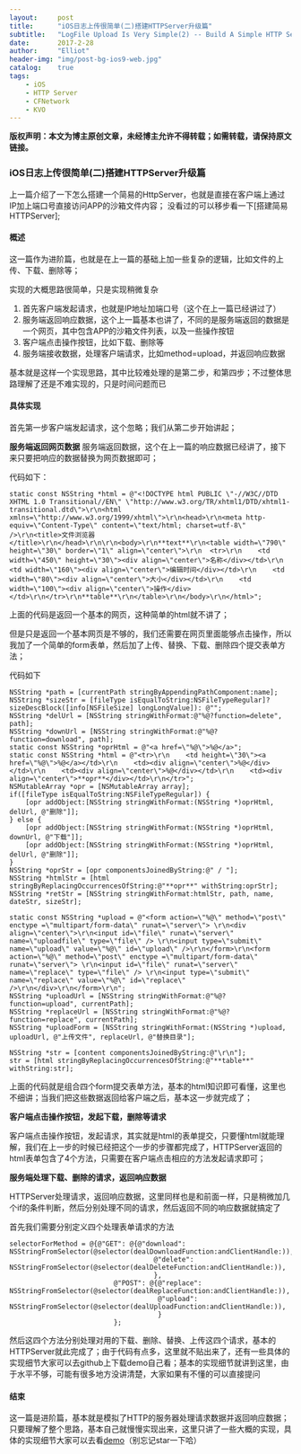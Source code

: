 ```yaml
---
layout:     post
title:      "iOS日志上传很简单(二)搭建HTTPServer升级篇"
subtitle:   "LogFile Upload Is Very Simple(2) -- Build A Simple HTTP Server"
date:       2017-2-28
author:     "Elliot"
header-img: "img/post-bg-ios9-web.jpg"
catalog:    true
tags:
    - iOS
    - HTTP Server
    - CFNetwork
    - KVO
---
```

**版权声明：本文为博主原创文章，未经博主允许不得转载；如需转载，请保持原文链接。**

### iOS日志上传很简单(二)搭建HTTPServer升级篇

上一篇介绍了一下怎么搭建一个简易的HttpServer，也就是直接在客户端上通过IP加上端口号直接访问APP的沙箱文件内容；
没看过的可以移步看一下[搭建简易HTTPServer];

#### 概述

这一篇作为进阶篇，也就是在上一篇的基础上加一些复杂的逻辑，比如文件的上传、下载、删除等；

实现的大概思路很简单，只是实现稍微复杂

1. 首先客户端发起请求，也就是IP地址加端口号（这个在上一篇已经讲过了）
2. 服务端返回响应数据，这个上一篇基本也讲了，不同的是服务端返回的数据是一个网页，其中包含APP的沙箱文件列表，以及一些操作按钮
3. 客户端点击操作按钮，比如下载、删除等
4. 服务端接收数据，处理客户端请求，比如method=upload，并返回响应数据

基本就是这样一个实现思路，其中比较难处理的是第二步，和第四步；不过整体思路理解了还是不难实现的，只是时间问题而已

#### 具体实现

首先第一步客户端发起请求，这个忽略；我们从第二步开始讲起；

**服务端返回网页数据**
服务端返回数据，这个在上一篇的响应数据已经讲了，接下来只要把响应的数据替换为网页数据即可；

代码如下：

```objective_C
static const NSString *html = @"<!DOCTYPE html PUBLIC \"-//W3C//DTD XHTML 1.0 Transitional//EN\" \"http://www.w3.org/TR/xhtml1/DTD/xhtml1-transitional.dtd\">\r\n<html xmlns=\"http://www.w3.org/1999/xhtml\">\r\n<head>\r\n<meta http-equiv=\"Content-Type\" content=\"text/html; charset=utf-8\" />\r\n<title>文件浏览器</title>\r\n</head>\r\n\r\n<body>\r\n**text**\r\n<table width=\"790\" height=\"30\" border=\"1\" align=\"center\">\r\n  <tr>\r\n    <td width=\"450\" height=\"30\"><div align=\"center\">名称</div></td>\r\n    <td width=\"160\"><div align=\"center\">编辑时间</div></td>\r\n    <td width=\"80\"><div align=\"center\">大小</div></td>\r\n    <td width=\"100\"><div align=\"center\">操作</div></td>\r\n</tr>\r\n**table**\r\n</table>\r\n</body>\r\n</html>";
```
上面的代码是返回一个基本的网页，这种简单的html就不讲了；

但是只是返回一个基本网页是不够的，我们还需要在网页里面能够点击操作，所以我加了一个简单的form表单，然后加了上传、替换、下载、删除四个提交表单方法；

代码如下

```objective_c
NSString *path = [currentPath stringByAppendingPathComponent:name];
NSString *sizeStr = [fileType isEqualToString:NSFileTypeRegular]? sizeDescBlock([info[NSFileSize] longLongValue]): @"";
NSString *delUrl = [NSString stringWithFormat:@"%@?function=delete", path];
NSString *downUrl = [NSString stringWithFormat:@"%@?function=download", path];
static const NSString *oprHtml = @"<a href=\"%@\">%@</a>";
static const NSString *html = @"<tr>\r\n    <td height=\"30\"><a href=\"%@\">%@</a></td>\r\n    <td><div align=\"center\">%@</div></td>\r\n    <td><div align=\"center\">%@</div></td>\r\n    <td><div align=\"center\">**opr**</div></td>\r\n</tr>";
NSMutableArray *opr = [NSMutableArray array];
if([fileType isEqualToString:NSFileTypeRegular]) {
	[opr addObject:[NSString stringWithFormat:(NSString *)oprHtml, delUrl, @"删除"]];
} else {
	[opr addObject:[NSString stringWithFormat:(NSString *)oprHtml, downUrl, @"下载"]];
	[opr addObject:[NSString stringWithFormat:(NSString *)oprHtml, delUrl, @"删除"]];
}
NSString *oprStr = [opr componentsJoinedByString:@" / "];
NSString *htmlStr = [html stringByReplacingOccurrencesOfString:@"**opr**" withString:oprStr];
NSString *retStr = [NSString stringWithFormat:htmlStr, path, name, dateStr, sizeStr];

static const NSString *upload = @"<form action=\"%@\" method=\"post\" enctype =\"multipart/form-data\" runat=\"server\"> \r\n<div align=\"center\">\r\n<input id=\"file\" runat=\"server\" name=\"uploadfile\" type=\"file\" /> \r\n<input type=\"submit\" name=\"upload\" value=\"%@\" id=\"upload\" />\r\n</form>\r\n<form action=\"%@\" method=\"post\" enctype =\"multipart/form-data\" runat=\"server\"> \r\n<input id=\"file\" runat=\"server\" name=\"replace\" type=\"file\" /> \r\n<input type=\"submit\" name=\"replace\" value=\"%@\" id=\"replace\" />\r\n</div>\r\n</form>\r\n";
NSString *uploadUrl = [NSString stringWithFormat:@"%@?function=upload", currentPath];
NSString *replaceUrl = [NSString stringWithFormat:@"%@?function=replace", currentPath];
NSString *uploadForm = [NSString stringWithFormat:(NSString *)upload, uploadUrl, @"上传文件", replaceUrl, @"替换目录"];

NSString *str = [content componentsJoinedByString:@"\r\n"];
str = [html stringByReplacingOccurrencesOfString:@"**table**" withString:str];
```
上面的代码就是组合四个form提交表单方法，基本的html知识即可看懂，这里也不细讲；当我们把这些数据返回给客户端之后，基本这一步就完成了；

**客户端点击操作按钮，发起下载，删除等请求**

客户端点击操作按钮，发起请求，其实就是html的表单提交，只要懂html就能理解，我们在上一步的时候已经把这个一步的步骤都完成了，HTTPServer返回的html表单包含了4个方法，只需要在客户端点击相应的方法发起请求即可；

**服务端处理下载、删除的请求，返回响应数据**

HTTPServer处理请求，返回响应数据，这里同样也是和前面一样，只是稍微加几个if的条件判断，然后分别处理不同的请求，然后返回不同的响应数据就搞定了

首先我们需要分别定义四个处理表单请求的方法

```objective_c
selectorForMethod = @{@"GET": @{@"download": NSStringFromSelector(@selector(dealDownloadFunction:andClientHandle:)),
									@"delete": NSStringFromSelector(@selector(dealDeleteFunction:andClientHandle:)),
									},
						  @"POST": @{@"replace": NSStringFromSelector(@selector(dealReplaceFunction:andClientHandle:)),
									 @"upload": NSStringFromSelector(@selector(dealUploadFunction:andClientHandle:)),
									 }
						  };
```
然后这四个方法分别处理对用的下载、删除、替换、上传这四个请求，基本的HTTPServer就此完成了；由于代码有点多，这里就不贴出来了，还有一些具体的实现细节大家可以去github上下载demo自己看；基本的实现细节就讲到这里，由于水平不够，可能有很多地方没讲清楚，大家如果有不懂的可以直接提问

#### 结束

这一篇是进阶篇，基本就是模拟了HTTP的服务器处理请求数据并返回响应数据；只要理解了整个思路，基本自己就慢慢实现出来，这里只讲了一些大概的实现，具体的实现细节大家可以去看[demo](https://github.com/Elliotsomething/HTTPServerDemo)（别忘记star一下哈）
